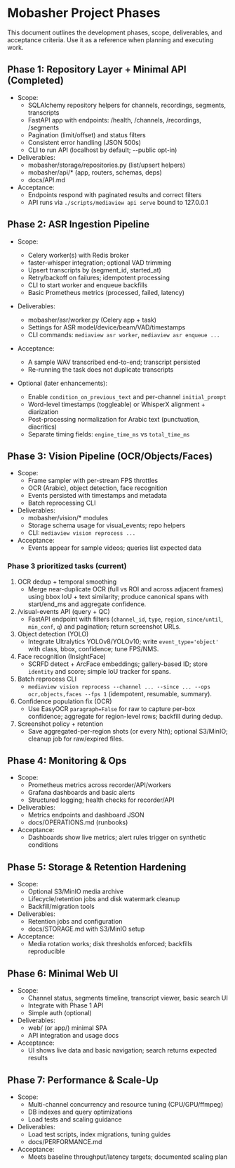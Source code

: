 # Mobasher Project Phases

This document outlines the development phases, scope, deliverables, and acceptance criteria. Use it as a reference when planning and executing work.

## Phase 1: Repository Layer + Minimal API (Completed)
- Scope:
  - SQLAlchemy repository helpers for channels, recordings, segments, transcripts
  - FastAPI app with endpoints: /health, /channels, /recordings, /segments
  - Pagination (limit/offset) and status filters
  - Consistent error handling (JSON 500s)
  - CLI to run API (localhost by default; --public opt-in)
- Deliverables:
  - mobasher/storage/repositories.py (list/upsert helpers)
  - mobasher/api/* (app, routers, schemas, deps)
  - docs/API.md
- Acceptance:
  - Endpoints respond with paginated results and correct filters
  - API runs via `./scripts/mediaview api serve` bound to 127.0.0.1

## Phase 2: ASR Ingestion Pipeline
- Scope:
  - Celery worker(s) with Redis broker
  - faster-whisper integration; optional VAD trimming
  - Upsert transcripts by (segment_id, started_at)
  - Retry/backoff on failures; idempotent processing
  - CLI to start worker and enqueue backfills
  - Basic Prometheus metrics (processed, failed, latency)
- Deliverables:
  - mobasher/asr/worker.py (Celery app + task)
  - Settings for ASR model/device/beam/VAD/timestamps
  - CLI commands: `mediaview asr worker`, `mediaview asr enqueue ...`
- Acceptance:
  - A sample WAV transcribed end-to-end; transcript persisted
  - Re-running the task does not duplicate transcripts

- Optional (later enhancements):
  - Enable `condition_on_previous_text` and per-channel `initial_prompt`
  - Word-level timestamps (toggleable) or WhisperX alignment + diarization
  - Post-processing normalization for Arabic text (punctuation, diacritics)
  - Separate timing fields: `engine_time_ms` vs `total_time_ms`

## Phase 3: Vision Pipeline (OCR/Objects/Faces)
- Scope:
  - Frame sampler with per-stream FPS throttles
  - OCR (Arabic), object detection, face recognition
  - Events persisted with timestamps and metadata
  - Batch reprocessing CLI
- Deliverables:
  - mobasher/vision/* modules
  - Storage schema usage for visual_events; repo helpers
  - CLI: `mediaview vision reprocess ...`
- Acceptance:
  - Events appear for sample videos; queries list expected data

### Phase 3 prioritized tasks (current)
1. OCR dedup + temporal smoothing
   - Merge near-duplicate OCR (full vs ROI and across adjacent frames) using bbox IoU + text similarity; produce canonical spans with start/end_ms and aggregate confidence.
2. /visual-events API (query + QC)
   - FastAPI endpoint with filters (`channel_id`, `type`, `region`, `since/until`, `min_conf`, `q`) and pagination; return screenshot URLs.
3. Object detection (YOLO)
   - Integrate Ultralytics YOLOv8/YOLOv10; write `event_type='object'` with class, bbox, confidence; tune FPS/NMS.
4. Face recognition (InsightFace)
   - SCRFD detect + ArcFace embeddings; gallery-based ID; store `identity` and score; simple IoU tracker for spans.
5. Batch reprocess CLI
   - `mediaview vision reprocess --channel ... --since ... --ops ocr,objects,faces --fps 1` (idempotent, resumable, summary).
6. Confidence population fix (OCR)
   - Use EasyOCR `paragraph=False` for raw to capture per-box confidence; aggregate for region-level rows; backfill during dedup.
7. Screenshot policy + retention
   - Save aggregated-per-region shots (or every Nth); optional S3/MinIO; cleanup job for raw/expired files.

## Phase 4: Monitoring & Ops
- Scope:
  - Prometheus metrics across recorder/API/workers
  - Grafana dashboards and basic alerts
  - Structured logging; health checks for recorder/API
- Deliverables:
  - Metrics endpoints and dashboard JSON
  - docs/OPERATIONS.md (runbooks)
- Acceptance:
  - Dashboards show live metrics; alert rules trigger on synthetic conditions

## Phase 5: Storage & Retention Hardening
- Scope:
  - Optional S3/MinIO media archive
  - Lifecycle/retention jobs and disk watermark cleanup
  - Backfill/migration tools
- Deliverables:
  - Retention jobs and configuration
  - docs/STORAGE.md with S3/MinIO setup
- Acceptance:
  - Media rotation works; disk thresholds enforced; backfills reproducible

## Phase 6: Minimal Web UI
- Scope:
  - Channel status, segments timeline, transcript viewer, basic search UI
  - Integrate with Phase 1 API
  - Simple auth (optional)
- Deliverables:
  - web/ (or app/) minimal SPA
  - API integration and usage docs
- Acceptance:
  - UI shows live data and basic navigation; search returns expected results

## Phase 7: Performance & Scale-Up
- Scope:
  - Multi-channel concurrency and resource tuning (CPU/GPU/ffmpeg)
  - DB indexes and query optimizations
  - Load tests and scaling guidance
- Deliverables:
  - Load test scripts, index migrations, tuning guides
  - docs/PERFORMANCE.md
- Acceptance:
  - Meets baseline throughput/latency targets; documented scaling plan
